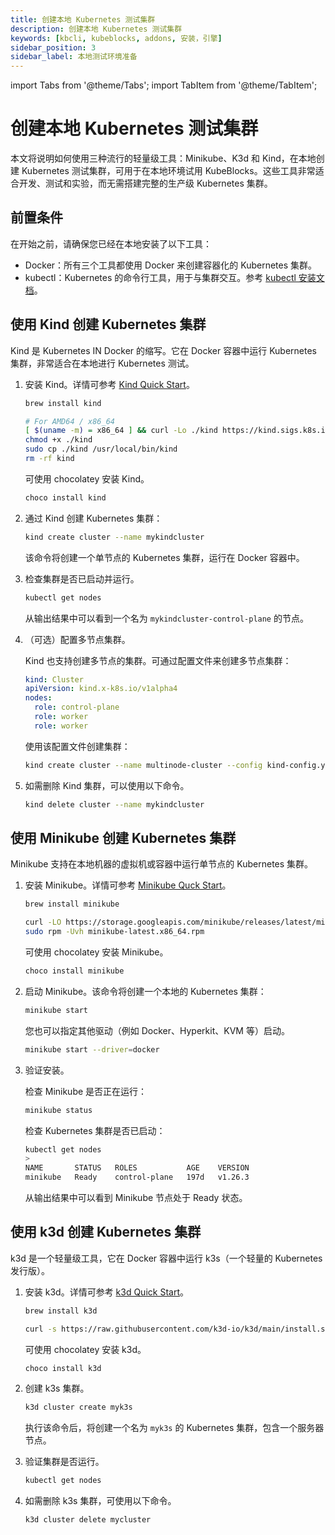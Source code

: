 ```yaml
---
title: 创建本地 Kubernetes 测试集群
description: 创建本地 Kubernetes 测试集群
keywords: [kbcli, kubeblocks, addons, 安装，引擎]
sidebar_position: 3
sidebar_label: 本地测试环境准备
---
```


import Tabs from '@theme/Tabs';
import TabItem from '@theme/TabItem';

# 创建本地 Kubernetes 测试集群

本文将说明如何使用三种流行的轻量级工具：Minikube、K3d 和 Kind，在本地创建 Kubernetes 测试集群，可用于在本地环境试用 KubeBlocks。这些工具非常适合开发、测试和实验，而无需搭建完整的生产级 Kubernetes 集群。

## 前置条件

在开始之前，请确保您已经在本地安装了以下工具：

- Docker：所有三个工具都使用 Docker 来创建容器化的 Kubernetes 集群。
- kubectl：Kubernetes 的命令行工具，用于与集群交互。参考 [kubectl 安装文档](https://kubernetes.io/docs/tasks/tools/)。

## 使用 Kind 创建 Kubernetes 集群

Kind 是 Kubernetes IN Docker 的缩写。它在 Docker 容器中运行 Kubernetes 集群，非常适合在本地进行 Kubernetes 测试。

1. 安装 Kind。详情可参考 [Kind Quick Start](https://kind.sigs.k8s.io/docs/user/quick-start/)。

   <Tabs>

   <TabItem value="macOS" label="macOS" default>

   ```bash
   brew install kind
   ```

   </TabItem>

   <TabItem value="Linux" label="Linux">

   ```bash
   # For AMD64 / x86_64
   [ $(uname -m) = x86_64 ] && curl -Lo ./kind https://kind.sigs.k8s.io/dl/v0.20.0/kind-linux-amd64
   chmod +x ./kind
   sudo cp ./kind /usr/local/bin/kind
   rm -rf kind
   ```

   </TabItem>

   <TabItem value="Windows" label="Windows">

   可使用 chocolatey 安装 Kind。

   ```bash
   choco install kind
   ```

   </TabItem>

   </Tabs>

2. 通过 Kind 创建 Kubernetes 集群：

   ```bash
   kind create cluster --name mykindcluster
   ```

   该命令将创建一个单节点的 Kubernetes 集群，运行在 Docker 容器中。

3. 检查集群是否已启动并运行。

   ```bash
   kubectl get nodes
   ```

   从输出结果中可以看到一个名为 `mykindcluster-control-plane` 的节点。

4. （可选）配置多节点集群。

   Kind 也支持创建多节点的集群。可通过配置文件来创建多节点集群：

   ```yaml
   kind: Cluster
   apiVersion: kind.x-k8s.io/v1alpha4
   nodes:
     role: control-plane
     role: worker
     role: worker
   ```

   使用该配置文件创建集群：

   ```bash
   kind create cluster --name multinode-cluster --config kind-config.yaml
   ```

5. 如需删除 Kind 集群，可以使用以下命令。

   ```bash
   kind delete cluster --name mykindcluster
   ```

## 使用 Minikube 创建 Kubernetes 集群

Minikube 支持在本地机器的虚拟机或容器中运行单节点的 Kubernetes 集群。

1. 安装 Minikube。详情可参考 [Minikube Quck Start](https://minikube.sigs.k8s.io/docs/start/)。

   <Tabs>

   <TabItem value="macOS" label="macOS" default>

   ```bash
   brew install minikube
   ```

   </TabItem>

   <TabItem value="Linux" label="Linux">

   ```bash
   curl -LO https://storage.googleapis.com/minikube/releases/latest/minikube-latest.x86_64.rpm
   sudo rpm -Uvh minikube-latest.x86_64.rpm
   ```

   </TabItem>

   <TabItem value="Windows" label="Windows">

   可使用 chocolatey 安装 Minikube。

   ```bash
   choco install minikube
   ```

   </TabItem>

   </Tabs>

2. 启动 Minikube。该命令将创建一个本地的 Kubernetes 集群：

   ```bash
   minikube start
   ```

   您也可以指定其他驱动（例如 Docker、Hyperkit、KVM 等）启动。

   ```bash
   minikube start --driver=docker
   ```

3. 验证安装。

   检查 Minikube 是否正在运行：

   ```bash
   minikube status
   ```

   检查 Kubernetes 集群是否已启动：

   ```bash
   kubectl get nodes
   >
   NAME       STATUS   ROLES           AGE    VERSION
   minikube   Ready    control-plane   197d   v1.26.3
   ```

   从输出结果中可以看到 Minikube 节点处于 Ready 状态。

## 使用 k3d 创建 Kubernetes 集群

k3d 是一个轻量级工具，它在 Docker 容器中运行 k3s（一个轻量的 Kubernetes 发行版）。

1. 安装 k3d。详情可参考 [k3d Quick Start](https://k3d.io/v5.7.4/#releases)。

   <Tabs>

   <TabItem value="macOS" label="macOS" default>

   ```bash
   brew install k3d
   ```

   </TabItem>

   <TabItem value="Linux" label="Linux">

   ```bash
   curl -s https://raw.githubusercontent.com/k3d-io/k3d/main/install.sh | bash
   ```

   </TabItem>

   <TabItem value="Windows" label="Windows">

   可使用 chocolatey 安装 k3d。

   ```bash
   choco install k3d
   ```

   </TabItem>

   </Tabs>

2. 创建 k3s 集群。

   ```bash
   k3d cluster create myk3s
   ```

   执行该命令后，将创建一个名为 `myk3s` 的 Kubernetes 集群，包含一个服务器节点。

3. 验证集群是否运行。

   ```bash
   kubectl get nodes
   ```

4. 如需删除 k3s 集群，可使用以下命令。

   ```bash
   k3d cluster delete mycluster
   ```
